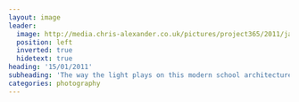 ```yaml
---
layout: image
leader:
  image: http://media.chris-alexander.co.uk/pictures/project365/2011/jan/15/150111.jpg
  position: left
  inverted: true
  hidetext: true
heading: '15/01/2011'
subheading: 'The way the light plays on this modern school architecture interested me'
categories: photography
---
```

